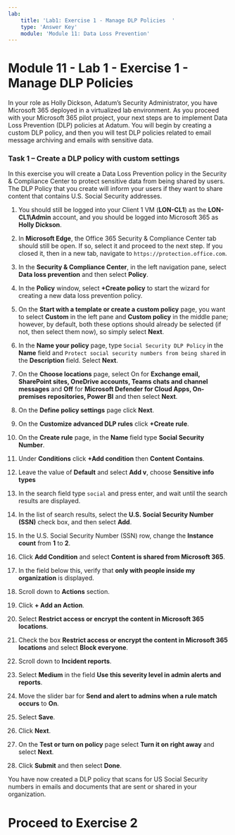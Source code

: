 ```yaml
---
lab:
    title: 'Lab1: Exercise 1 - Manage DLP Policies  '
    type: 'Answer Key'
    module: 'Module 11: Data Loss Prevention'
---
```


# Module 11 - Lab 1 - Exercise 1 - Manage DLP Policies  


In your role as Holly Dickson, Adatum’s Security Administrator, you have Microsoft 365 deployed in a virtualized lab environment. As you proceed with your Microsoft 365 pilot project, your next steps are to implement Data Loss Prevention (DLP) policies at Adatum. You will begin by creating a custom DLP policy, and then you will test DLP policies related to email message archiving and emails with sensitive data. 

### Task 1 – Create a DLP policy with custom settings

In this exercise you will create a Data Loss Prevention policy in the Security & Compliance Center to protect sensitive data from being shared by users. The DLP Policy that you create will inform your users if they want to share content that contains U.S. Social Security addresses.

1. You should still be logged into your Client 1 VM (**LON-CL1**) as the **LON-CL1\Admin** account, and you should be logged into Microsoft 365 as **Holly Dickson**. 

2. In **Microsoft Edge**, the Office 365 Security & Compliance Center tab should still be open. If so, select it and proceed to the next step. If you closed it, then in a new tab, navigate to `https://protection.office.com`.

3. In the **Security &amp; Compliance Center**, in the left navigation pane, select **Data loss prevention** and then select **Policy**.

4. In the **Policy** window, select **+Create policy** to start the wizard for creating a new data loss prevention policy.

5. On the **Start with a template or create a custom policy** page, you want to select **Custom** in the left pane and **Custom policy** in the middle pane; however, by default, both these options should already be selected (if not, then select them now), so simply select **Next**.

6. In the **Name your policy** page, type `Social Security DLP Policy` in the **Name** field and `Protect social security numbers from being shared` in the **Description** field. Select **Next**.

7. On the **Choose locations** page, select On for **Exchange email, SharePoint sites, OneDrive accounts, Teams chats and channel messages** and **Off** for **Microsoft Defender for Cloud Apps, On-premises repositories, Power BI** and then select **Next**.

8. On the **Define policy settings** page click **Next**.

8. On the **Customize advanced DLP rules** click **+Create rule**.

9. On the **Create rule** page, in the **Name** field type **Social Security Number**.

10. Under **Conditions** click **+Add condition** then **Content Contains**.

11. Leave the value of **Default** and select **Add v**, choose **Sensitive info types**

12. In the search field type `social` and press enter, and wait until the search results are displayed.

13. In the list of search results, select the **U.S. Social Security Number (SSN)** check box, and then select **Add**.

14. In the U.S. Social Security Number (SSN) row, change the **Instance count** from **1** to **2**.

16. Click **Add Condition** and select **Content is shared from Microsoft 365**.

17. In the field below this, verify that **only with people inside my organization** is displayed.

18. Scroll down to **Actions** section.

19. Click **+ Add an Action**.

20. Select **Restrict access or encrypt the content in Microsoft 365 locations**.

21. Check the box **Restrict access or encrypt the content in Microsoft 365 locations** and select **Block everyone**.

22. Scroll down to **Incident reports**.

23. Select **Medium** in the field **Use this severity level in admin alerts and reports**.

24. Move the slider bar for **Send and alert to admins when a rule match occurs** to **On**.

25. Select **Save**.

26. Click **Next**.

27. On the **Test or turn on policy** page select **Turn it on right away** and select **Next**.

28. Click **Submit** and then select **Done**.

You have now created a DLP policy that scans for US Social Security numbers in emails and documents that are sent or shared in your organization.


# Proceed to Exercise 2 
